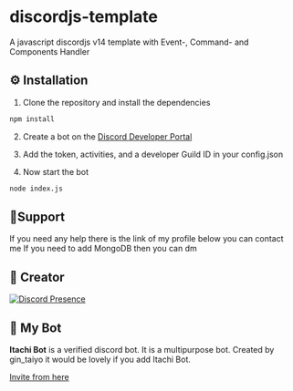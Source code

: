 # discordjs-template
A javascript discordjs v14 template with Event-, Command- and Components Handler

## ⚙️ Installation
1. Clone the repository and install the dependencies
```bash
npm install
``` 

2. Create a bot on the [Discord Developer Portal](https://discord.com/developers/applications)

3. Add the token, activities, and a developer Guild ID in your config.json

4. Now start the bot
```bash
node index.js
```
## 🔮Support
If you need any help there is the link of my profile below you can contact me
If you need to add MongoDB then you can dm 
## 📖 Creator
[![Discord Presence](https://lanyard.cnrad.dev/api/758977035824922624)](https://discord.com/users/758977035824922624)

## 🤖 My Bot
**Itachi Bot** is a verified discord bot. It is a multipurpose bot.
Created by gin_taiyo it would be lovely if you add Itachi Bot.

[Invite from here](https://discord.com/oauth2/authorize?client_id=893357016196714506&permissions=8&scope=applications.commands%20bot)

